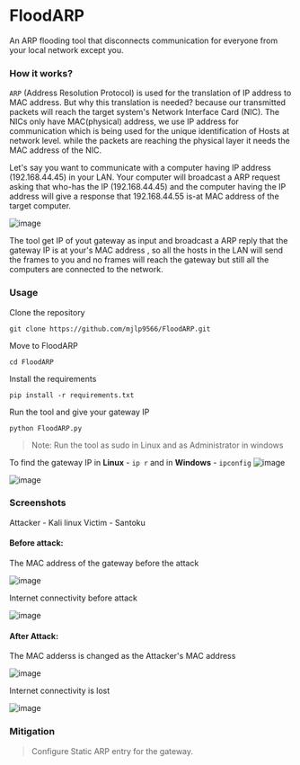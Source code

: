 # FloodARP
An ARP flooding tool that disconnects communication for everyone from your local network except you.

<h3>How it works?</h3>

`ARP` (Address Resolution Protocol) is used for the translation of IP address to MAC address. But why this translation is needed? because our transmitted packets will reach the target system's Network Interface Card (NIC). The NICs only have MAC(physical) address, we use IP address for communication which is being used for the unique identification of Hosts at network level. while the packets are reaching the physical layer it needs the MAC address of the NIC.

Let's say you want to communicate with a computer having IP address (192.168.44.45) in your LAN. Your computer will broadcast a ARP request asking that who-has the IP (192.168.44.45) and the computer having the IP address will give a response that 192.168.44.55 is-at MAC address of the target computer.

![image](https://github.com/mjlp9566/FloodARP/assets/55002003/1eff26c5-6e38-4e0e-ad35-5d2056e06f2c)

The tool get IP of yout gateway as input and broadcast a ARP reply that the gateway IP is at your's MAC address , so all the hosts in the LAN will send the frames to you and no frames will reach the gateway but still all the computers are connected to the network.

<h3>Usage</h3>

Clone the repository

```
git clone https://github.com/mjlp9566/FloodARP.git
```

Move to FloodARP

```
cd FloodARP
```

Install the requirements

```
pip install -r requirements.txt
```

Run the tool and give your gateway IP

```
python FloodARP.py
```
> Note: Run the tool as sudo in Linux and as Administrator in windows

To find the gateway IP in **Linux** - `ip r` and in **Windows** - `ipconfig`
![image](https://github.com/mjlp9566/FloodARP/assets/55002003/335909f1-a624-438e-a339-671048521908)

![image](https://github.com/mjlp9566/FloodARP/assets/55002003/fcc901e1-0b20-4be0-a65c-8e69c059467a)

<h3>Screenshots</h3>

Attacker - Kali linux
Victim   - Santoku 

<h4>Before attack:</h4>
The MAC address of the gateway before the attack

![image](https://github.com/mjlp9566/FloodARP/assets/55002003/e560013d-ca9d-4e64-878b-030bcd15d31b)

Internet connectivity before attack

![image](https://github.com/mjlp9566/FloodARP/assets/55002003/aa9480ca-1a5c-4b60-b97c-c050b3b616d8)

<h4>After Attack:</h4>
The MAC adderss is changed as the Attacker's MAC address

![image](https://github.com/mjlp9566/FloodARP/assets/55002003/301fb8c8-a6a6-4e35-a1e5-d9455cd1c570)

Internet connectivity is lost

![image](https://github.com/mjlp9566/FloodARP/assets/55002003/97315768-4bd1-4c3b-9011-7279e1ac9ce0)

<h3>Mitigation</h3>

> Configure Static ARP entry for the gateway.



